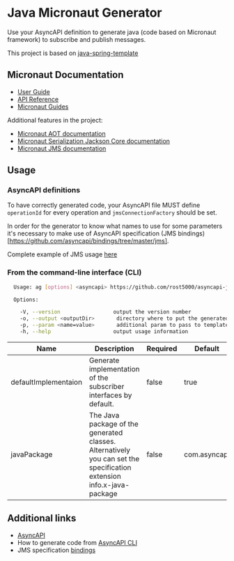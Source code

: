 # Java Micronaut Generator
Use your AsyncAPI definition to generate java (code based on Micronaut framework) to subscribe and publish messages.

This project is based on [java-spring-template](https://github.com/asyncapi/java-spring-template.git)
## Micronaut Documentation

- [User Guide](https://docs.micronaut.io/4.1.0/guide/index.html)
- [API Reference](https://docs.micronaut.io/4.1.0/api/index.html)
- [Micronaut Guides](https://guides.micronaut.io/index.html)

Additional features  in the project:
- [Micronaut AOT documentation](https://micronaut-projects.github.io/micronaut-aot/latest/guide/)
- [Micronaut Serialization Jackson Core documentation](https://micronaut-projects.github.io/micronaut-serialization/latest/guide/)
- [Micronaut JMS documentation](https://micronaut-projects.github.io/micronaut-jms/snapshot/guide/index.html)

## Usage
### AsyncAPI definitions
To have correctly generated code, your AsyncAPI file MUST define `operationId` for every operation and `jmsConnectionFactory` should be set.

In order for the generator to know what names to use for some parameters it's necessary to make use of AsyncAPI specification (JMS bindings)[https://github.com/asyncapi/bindings/tree/master/jms].

Complete example of JMS usage [here](./tests/jms.yaml)
### From the command-line interface (CLI)

```bash
  Usage: ag [options] <asyncapi> https://github.com/rost5000/asyncapi-java-micronaut-template.git

  Options:

    -V, --version                 output the version number
    -o, --output <outputDir>       directory where to put the generated files (defaults to current directory)
    -p, --param <name=value>       additional param to pass to templates
    -h, --help                    output usage information
```

| Name                 | Description                                                                                                          | Required | Default      |
|----------------------|----------------------------------------------------------------------------------------------------------------------|----------|--------------|
| defaultImplementaion | Generate implementation of the subscriber interfaces by default.                                                     | false    | true         |
| javaPackage          | The Java package of the generated classes. Alternatively you can set the specification extension info.x-java-package | false    | com.asyncapi |

## Additional links
- [AsyncAPI](https://www.asyncapi.com/docs)
- How to generate code from [AsyncAPI CLI](https://www.asyncapi.com/docs/tools/cli/usage#asyncapi-generate)
- JMS specification [bindings](https://github.com/asyncapi/bindings/tree/master/jms)